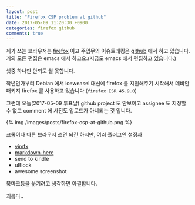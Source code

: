 ```yaml
---
layout: post
title: "Firefox CSP problem at github"
date: 2017-05-09 11:20:30 +0900
categories: firefox github
comments: true
---
```


제가 쓰는 브라우저는 [firefox](https://www.mozilla.org/ko/firefox/new/) 이고
주업무의 이슈트래킹은 [github](https://github.com) 에서 하고 있습니다.
거의 모든 편집은 emacs 에서 하고요.(지금도 emacs 에서 편집하고 있습니다.)

셋중 하나만 안되도 뭘 못합니다.

작년인가부터 Debian 에서 iceweasel 대신에 firefox 를 지원해주기 시작해서 데비안 패키지
firefox 를 사용하고 있습니다.(`firefox ESR 45.9.0`)

그런데 오늘(2017-05-09 투표날) github project 도 안보이고 assignee 도 지정할 수 없고
comment 에 사진도 업로드가 아니되는 것 입니다.

{% img /images/posts/firefox-csp-at-github.png %}

크롬이나 다른 브라우저 쓰면 되긴 하지만, 여러 플러그인 설정과

- [vimfx](https://addons.mozilla.org/en-US/firefox/addon/vimfx/)
- [markdown-here](https://addons.mozilla.org/en-US/firefox/addon/markdown-here/)
- send to kindle
- uBlock
- awesome screenshot

북마크등을 옮기려고 생각하면 아찔합니다.

괴롭다..
